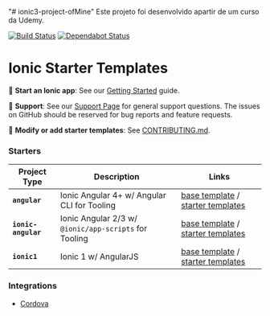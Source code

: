 "# ionic3-project-ofMine" 
Este projeto foi desenvolvido apartir de um curso da Udemy. 

[![Build Status][circle-badge]][circle-badge-url]
[![Dependabot Status](https://api.dependabot.com/badges/status?host=github&identifier=109052620)](https://dependabot.com)

# Ionic Starter Templates

:book: **Start an Ionic app**: See our [Getting
Started](https://ionicframework.com/getting-started/) guide.

:mega: **Support**: See our [Support Page][ionic-support] for general
support questions. The issues on GitHub should be reserved for bug reports and
feature requests.

:sparkling_heart: **Modify or add starter templates**: See
[CONTRIBUTING.md](https://github.com/ionic-team/starters/blob/master/CONTRIBUTING.md).

### Starters

Project Type        | Description                                           | Links
--------------------|-------------------------------------------------------|-------
**`angular`**       | Ionic Angular 4+ w/ Angular CLI for Tooling           | [base template](https://github.com/ionic-team/starters/tree/master/angular/base) / [starter templates](https://github.com/ionic-team/starters/tree/master/angular/official)
**`ionic-angular`** | Ionic Angular 2/3 w/ `@ionic/app-scripts` for Tooling | [base template](https://github.com/ionic-team/starters/tree/master/ionic-angular/base) / [starter templates](https://github.com/ionic-team/starters/tree/master/ionic-angular/official)
**`ionic1`**        | Ionic 1 w/ AngularJS                                  | [base template](https://github.com/ionic-team/starters/tree/master/ionic1/base) / [starter templates](https://github.com/ionic-team/starters/tree/master/ionic1/official)

### Integrations

* [Cordova](https://github.com/ionic-team/starters/tree/master/integrations/cordova)

[ionic-support]: https://ionicframework.com/support

[circle-badge]: https://circleci.com/gh/ionic-team/starters.svg?style=shield
[circle-badge-url]: https://circleci.com/gh/ionic-team/starters


